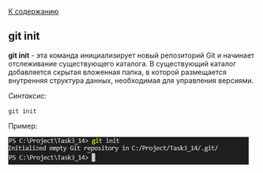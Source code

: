 [К содержанию](./README.md)
## git init
**git init** - эта команда инициализирует новый репозиторий Git и начинает отслеживание существующего каталога. В существующий каталог добавляется скрытая вложенная папка, в которой размещается внутренняя структура данных, необходимая для управления версиями.
<!--синтаксис-->
_Синтаксис:_
```
git init
```

Пример:

![git init.png](./assets/git%20init.png)
